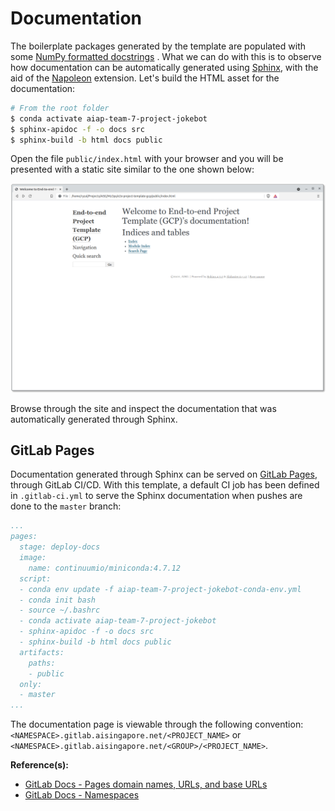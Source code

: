 # Documentation

The boilerplate packages generated by the template are populated with
some
[NumPy formatted docstrings](https://numpydoc.readthedocs.io/en/latest/format.html#docstring-standard)
. What we can do with this is to observe how
documentation can be automatically generated using
[Sphinx](https://www.sphinx-doc.org/en/master/),
with the aid of the
[Napoleon](https://www.sphinx-doc.org/en/master/usage/extensions/napoleon.html)
extension. Let's build the HTML asset for the documentation:

```bash
# From the root folder
$ conda activate aiap-team-7-project-jokebot
$ sphinx-apidoc -f -o docs src
$ sphinx-build -b html docs public
```

Open the file `public/index.html` with your browser and you will be
presented with a static site similar to the one shown below:

![Sphinx - Generated Landing Page for Documentation Site](../assets/screenshots/sphinx-generated-doc-landing-page.png)

Browse through the site and inspect the documentation that was
automatically generated through Sphinx.

## GitLab Pages

Documentation generated through Sphinx can be served on
[GitLab Pages](https://docs.gitlab.com/ee/user/project/pages/), through
GitLab CI/CD. With this template, a default CI job has been defined
in `.gitlab-ci.yml` to serve the Sphinx documentation when pushes are
done to the `master` branch:

```yaml
...
pages:
  stage: deploy-docs
  image:
    name: continuumio/miniconda:4.7.12
  script:
  - conda env update -f aiap-team-7-project-jokebot-conda-env.yml
  - conda init bash
  - source ~/.bashrc
  - conda activate aiap-team-7-project-jokebot
  - sphinx-apidoc -f -o docs src
  - sphinx-build -b html docs public
  artifacts:
    paths:
    - public
  only:
  - master
...
```

The documentation page is viewable through the following convention:
`<NAMESPACE>.gitlab.aisingapore.net/<PROJECT_NAME>` or
`<NAMESPACE>.gitlab.aisingapore.net/<GROUP>/<PROJECT_NAME>`.

__Reference(s):__

- [GitLab Docs - Pages domain names, URLs, and base URLs](https://docs.gitlab.com/ee/user/project/pages/getting_started_part_one.html)
- [GitLab Docs - Namespaces](https://docs.gitlab.com/ee/user/group/#namespaces)
